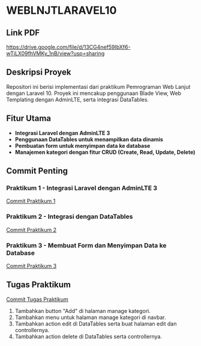 # WEBLNJTLARAVEL10

## Link PDF
https://drive.google.com/file/d/13CG4nef59IbXf6-wTiLX09fhVMKy_1nB/view?usp=sharing

## Deskripsi Proyek
Repositori ini berisi implementasi dari praktikum Pemrograman Web Lanjut dengan Laravel 10. Proyek ini mencakup penggunaan Blade View, Web Templating dengan AdminLTE, serta integrasi DataTables.

## Fitur Utama
- **Integrasi Laravel dengan AdminLTE 3**
- **Penggunaan DataTables untuk menampilkan data dinamis**
- **Pembuatan form untuk menyimpan data ke database**
- **Manajemen kategori dengan fitur CRUD (Create, Read, Update, Delete)**

## Commit Penting
### Praktikum 1 - Integrasi Laravel dengan AdminLTE 3
[Commit Praktikum 1](https://github.com/JihaR15/WEBLNJTLARAVEL10/commit/3132d556ad2edfbec0efc61e61b5d65e237bc7ca)

### Praktikum 2 - Integrasi dengan DataTables
[Commit Praktikum 2](https://github.com/JihaR15/WEBLNJTLARAVEL10/commit/352e5053694af692b78c6d7ee4d5e98cc571decf)

### Praktikum 3 - Membuat Form dan Menyimpan Data ke Database
[Commit Praktikum 3](https://github.com/JihaR15/WEBLNJTLARAVEL10/commit/b2aa5e1ae4684b6868510bd9d54f03c606e08c19)

## Tugas Praktikum
[Commit Tugas Praktikum](https://github.com/JihaR15/WEBLNJTLARAVEL10/commit/42dfa3677821c0e3014efe6c44e1e671fee51e1d)
1. Tambahkan button "Add" di halaman manage kategori.
2. Tambahkan menu untuk halaman manage kategori di navbar.
3. Tambahkan action edit di DataTables serta buat halaman edit dan controllernya.
4. Tambahkan action delete di DataTables serta controllernya.

